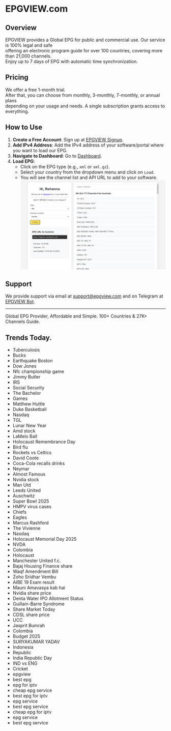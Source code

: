 # EPGVIEW.com



## Overview
EPGVIEW provides a Global EPG for public and commercial use. Our service is 100% legal and safe\
offering an electronic program guide for over 100 countries, covering more than 21,000 channels.\
Enjoy up to 7 days of EPG with automatic time synchronization.

## Pricing
We offer a free 1-month trial. \
After that, you can choose from monthly, 3-monthly, 7-monthly, or annual plans \
depending on your usage and needs. A single subscription grants access to everything.

## How to Use
1. **Create a Free Account**: Sign up at [EPGVIEW Signup](https://epgview.com/signup.php).
2. **Add IPv4 Address**: Add the IPv4 address of your software/portal where you want to load our EPG.
3. **Navigate to Dashboard**: Go to [Dashboard](https://epgview.com/dashboard.php).
4. **Load EPG**:
   - Click on the EPG type (e.g., `xml` or `xml.gz`).
   - Select your country from the dropdown menu and click on `Load`.
   - You will see the channel list and API URL to add to your software.
![EPGVIEW](img/dashboard.png)
## Support
We provide support via email at [support@epgview.com](mailto:support@epgview.com) and on Telegram at [EPGVIEW Bot](https://t.me/epgview_bot).

---

Global EPG Provider, Affordable and Simple. 100+ Countries & 27K+ Channels Guide.

## Trends Today.

- Tuberculosis
- Bucks
- Earthquake Boston
- Dow Jones
- Nfc championship game
- Jimmy Butler
- IRS
- Social Security
- The Bachelor
- Games
- Matthew Huttle
- Duke Basketball
- Nasdaq
- TGL
- Lunar New Year
- Amd stock
- LaMelo Ball
- Holocaust Remembrance Day
- Bird flu
- Rockets vs Celtics
- David Coote
- Coca-Cola recalls drinks
- Neymar
- Almost Famous
- Nvidia stock
- Man Utd
- Leeds United
- Auschwitz
- Super Bowl 2025
- HMPV virus cases
- Chiefs
- Eagles
- Marcus Rashford
- The Vivienne
- Nasdaq
- Holocaust Memorial Day 2025
- NVDA
- Colombia
- Holocaust
- Manchester United f.c.
- Bajaj Housing Finance share
- Waqf Amendment Bill
- Zoho Sridhar Vembu
- AIBE 19 Exam result
- Mauni Amavasya kab hai
- Nvidia share price
- Denta Water IPO Allotment Status
- Guillain-Barre Syndrome
- Share Market Today
- CDSL share price
- UCC
- Jasprit Bumrah
- Colombia
- Budget 2025
- SURYAKUMAR YADAV
- Indonesia
- Republic
- India Republic Day
- IND vs ENG
- Cricket
- epgview
- best epg
- epg for iptv
- cheap epg service
- best epg for iptv
- epg service
- best epg service
- cheap epg for iptv
- epg service
- best epg service

